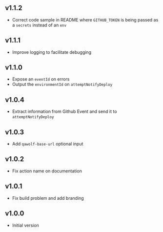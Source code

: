 ## v1.1.2

- Correct code sample in README where `GITHUB_TOKEN` is being passed as a `secrets` instead of an `env`

## v1.1.1

- Improve logging to facilitate debugging

## v1.1.0

- Expose an `eventId` on errors
- Output the `environmentId` on `attemptNotifyDeploy`

## v1.0.4

- Extract information from Github Event and send it to `attemptNotifyDeploy`

## v1.0.3

- Add `qawolf-base-url` optional input

## v1.0.2

- Fix action name on documentation

## v1.0.1

- Fix build problem and add branding

## v1.0.0

- Initial version
